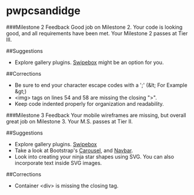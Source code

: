 # pwpcsandidge

###Milestone 2 Feedback
Good job on Milestone 2. Your code is looking good, and all requirements have been met. Your Milestone 2 passes at Tier III.
 
##Suggestions
- Explore gallery plugins. [Swipebox](http://brutaldesign.github.io/swipebox/) might be an option for you.

##Corrections
- Be sure to end your character escape codes with a ';' (&lt&#59; For Example &gt&#59;)
- &lt;img&gt; tags on lines 54 and 58 are missing the closing "&gt;".
- Keep code indented properly for organization and readability.

###Milestone 3 Feedback
Your mobile wireframes are missing, but overall great job on Milestone 3. Your M.S. passes at Tier II. 
 
##Suggestions
- Explore gallery plugins. [Swipebox]("http://brutaldesign.github.io/swipebox/")
- Take a look at Bootstrap's [Carousel]("http://getbootstrap.com/javascript/#carousel"), and [Navbar]("http://getbootstrap.com/components/#navbar").
- Look into creating your ninja star shapes using SVG. You can also incorporate text inside SVG images.

##Corrections
- Container &lt;div&gt; is missing the closing tag.

